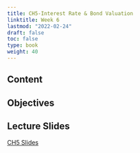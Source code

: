 ```yaml
---
title: CH5-Interest Rate & Bond Valuation
linktitle: Week 6
lastmod: "2022-02-24"
draft: false  
toc: false  
type: book  
weight: 40
---
```


## Content

## Objectives

## Lecture Slides

<a href="https://www.emmanuelteitelbaum.com/slides/psc1001_3.1/#/" target="_blank" rel="noopener" title="Slides">CH5 Slides</a>
